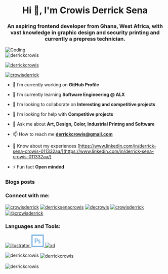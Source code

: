 
<h1 align="center">Hi 👋, I'm Crowis Derrick Sena</h1>
<h3 align="center">An aspiring frontend developer from Ghana, West Africa, with vast knowledge in graphic design and security printing and currently a prepress technician.</h3>
<img align="left" alt="Coding" width="400" src="https://cdn.dribbble.com/users/1162077/screenshots/3848914/programmer.gif">
<p align="left"> <img src="https://komarev.com/ghpvc/?username=derrickcrowis&label=Profile%20views&color=0e75b6&style=flat" alt="derrickcrowis" /> </p>

<p align="left"> <a href="https://github.com/ryo-ma/github-profile-trophy"><img src="https://github-profile-trophy.vercel.app/?username=derrickcrowis" alt="derrickcrowis" /></a> </p>

<p align="left"> <a href="https://twitter.com/crowisderrick" target="blank"><img src="https://img.shields.io/twitter/follow/crowisderrick?logo=twitter&style=for-the-badge" alt="crowisderrick" /></a> </p>

- 🔭 I’m currently working on **GitHub Profile**

- 🌱 I’m currently learning **Software Engineering @ ALX**

- 👯 I’m looking to collaborate on **Interesting and competitive projects**

- 🤝 I’m looking for help with **Competitive projects**

- 💬 Ask me about **Art, Design, Color, Industrial Printng and Software**

- 📫 How to reach me **derrickcrowis@gmail.com**

- 📄 Know about my experiences [https://www.linkedin.com/in/derrick-sena-crowis-011332aa/](https://www.linkedin.com/in/derrick-sena-crowis-011332aa/)

- ⚡ Fun fact **Open minded**

### Blogs posts
<!-- BLOG-POST-LIST:START -->
<!-- BLOG-POST-LIST:END -->

<h3 align="left">Connect with me:</h3>
<p align="left">
<a href="https://twitter.com/crowisderrick" target="blank"><img align="center" src="https://raw.githubusercontent.com/rahuldkjain/github-profile-readme-generator/master/src/images/icons/Social/twitter.svg" alt="crowisderrick" height="30" width="40" /></a>
<a href="https://linkedin.com/in/derricksenacrowis" target="blank"><img align="center" src="https://raw.githubusercontent.com/rahuldkjain/github-profile-readme-generator/master/src/images/icons/Social/linked-in-alt.svg" alt="derricksenacrowis" height="30" width="40" /></a>
<a href="https://fb.com/decrowis" target="blank"><img align="center" src="https://raw.githubusercontent.com/rahuldkjain/github-profile-readme-generator/master/src/images/icons/Social/facebook.svg" alt="decrowis" height="30" width="40" /></a>
<a href="https://www.behance.net/crowisderrick" target="blank"><img align="center" src="https://raw.githubusercontent.com/rahuldkjain/github-profile-readme-generator/master/src/images/icons/Social/behance.svg" alt="crowisderrick" height="30" width="40" /></a>
<a href="https://medium.com/@crowisderrick" target="blank"><img align="center" src="https://raw.githubusercontent.com/rahuldkjain/github-profile-readme-generator/master/src/images/icons/Social/medium.svg" alt="@crowisderrick" height="30" width="40" /></a>
</p>

<h3 align="left">Languages and Tools:</h3>
<p align="left"> <a href="https://www.adobe.com/in/products/illustrator.html" target="_blank" rel="noreferrer"> <img src="https://www.vectorlogo.zone/logos/adobe_illustrator/adobe_illustrator-icon.svg" alt="illustrator" width="40" height="40"/> </a> <a href="https://www.photoshop.com/en" target="_blank" rel="noreferrer"> <img src="https://raw.githubusercontent.com/devicons/devicon/master/icons/photoshop/photoshop-line.svg" alt="photoshop" width="40" height="40"/> </a> <a href="https://www.adobe.com/products/xd.html" target="_blank" rel="noreferrer"> <img src="https://cdn.worldvectorlogo.com/logos/adobe-xd.svg" alt="xd" width="40" height="40"/> </a> </p>

<p><img align="left" src="https://github-readme-stats.vercel.app/api/top-langs?username=derrickcrowis&show_icons=true&locale=en&layout=compact" alt="derrickcrowis" /></p>

<p>&nbsp;<img align="center" src="https://github-readme-stats.vercel.app/api?username=derrickcrowis&show_icons=true&locale=en" alt="derrickcrowis" /></p>

<p><img align="center" src="https://github-readme-streak-stats.herokuapp.com/?user=derrickcrowis&" alt="derrickcrowis" /></p>
